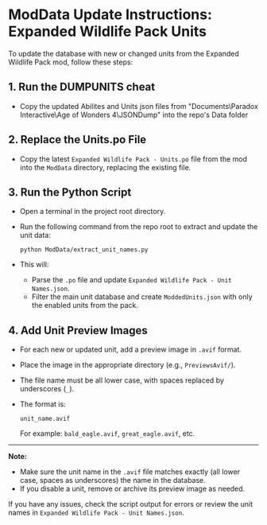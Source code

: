 # ModData Update Instructions: Expanded Wildlife Pack Units

To update the database with new or changed units from the Expanded Wildlife Pack mod, follow these steps:
## 1. Run the DUMPUNITS cheat
- Copy the updated Abilites and Units json files from "Documents\Paradox Interactive\Age of Wonders 4\JSONDump" into the repo's Data folder

## 2. Replace the Units.po File
- Copy the latest `Expanded Wildlife Pack - Units.po` file from the mod into the `ModData` directory, replacing the existing file.

## 3. Run the Python Script
- Open a terminal in the project root directory.
- Run the following command from the repo root to extract and update the unit data:
  
  ```
  python ModData/extract_unit_names.py
  ```
- This will:
  - Parse the `.po` file and update `Expanded Wildlife Pack - Unit Names.json`.
  - Filter the main unit database and create `ModdedUnits.json` with only the enabled units from the pack.

## 4. Add Unit Preview Images
- For each new or updated unit, add a preview image in `.avif` format.
- Place the image in the appropriate directory (e.g., `PreviewsAvif/`).
- The file name must be all lower case, with spaces replaced by underscores (`_`).
- The format is:
  
  ```
  unit_name.avif
  ```
  For example: `bald_eagle.avif`, `great_eagle.avif`, etc.

---

**Note:**
- Make sure the unit name in the `.avif` file matches exactly (all lower case, spaces as underscores) the name in the database.
- If you disable a unit, remove or archive its preview image as needed.

If you have any issues, check the script output for errors or review the unit names in `Expanded Wildlife Pack - Unit Names.json`.

